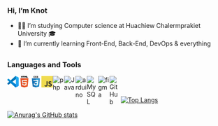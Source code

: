 ### Hi, I’m Knot 

- 👨‍🎓 I’m studying Computer science at Huachiew Chalermprakiet University 🎓
- 🌱 I’m currently learning Front-End, Back-End, DevOps & everything

##

### Languages and Tools

<img align="left" alt="Visual Studio Code" width="26px" src="https://raw.githubusercontent.com/github/explore/80688e429a7d4ef2fca1e82350fe8e3517d3494d/topics/visual-studio-code/visual-studio-code.png" />
<img align="left" alt="HTML5" width="26px" src="https://raw.githubusercontent.com/github/explore/80688e429a7d4ef2fca1e82350fe8e3517d3494d/topics/html/html.png" />
<img align="left" alt="CSS3" width="26px" src="https://raw.githubusercontent.com/github/explore/80688e429a7d4ef2fca1e82350fe8e3517d3494d/topics/css/css.png" />
<img align="left" alt="JavaScript" width="26px" src="https://raw.githubusercontent.com/github/explore/80688e429a7d4ef2fca1e82350fe8e3517d3494d/topics/javascript/javascript.png" />
<img align="left" alt="php" width="26px" src="https://cdn.jsdelivr.net/gh/devicons/devicon/icons/php/php-plain.svg" />
<img align="left" alt="Java" width="26px" src="https://cdn.jsdelivr.net/gh/devicons/devicon/icons/java/java-original-wordmark.svg" />
<img align="left" alt="arduino" width="26px" src="https://cdn.jsdelivr.net/gh/devicons/devicon/icons/arduino/arduino-original-wordmark.svg" />
<img align="left" alt="MySQL" width="26px" src="https://cdn.jsdelivr.net/gh/devicons/devicon/icons/mysql/mysql-original-wordmark.svg" />
<img align="left" alt="figma" width="26px" src="https://cdn.jsdelivr.net/gh/devicons/devicon/icons/figma/figma-original.svg" />
<img align="left" alt="GitHub" width="26px" src="https://cdn.jsdelivr.net/gh/devicons/devicon/icons/github/github-original-wordmark.svg" />

<br />

##
[![Top Langs](https://github-readme-stats.vercel.app/api/top-langs/?username=Notties&layout=compact)](https://github.com/anuraghazra/github-readme-stats)
<br/><br/>
[![Anurag's GitHub stats](https://github-readme-stats.vercel.app/api?username=Notties&show_icons=true)](https://github.com/anuraghazra/github-readme-stats)
##
